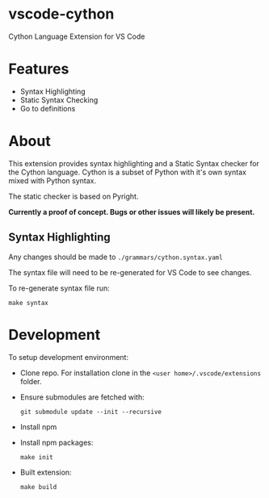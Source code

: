 # vscode-cython

Cython Language Extension for VS Code

# Features

- Syntax Highlighting
- Static Syntax Checking
- Go to definitions

# About

This extension provides syntax highlighting and a Static Syntax checker for the Cython language.
Cython is a subset of Python with it's own syntax mixed with Python syntax.

The static checker is based on Pyright.

**Currently a proof of concept. Bugs or other issues will likely be present.**

## Syntax Highlighting

Any changes should be made to `./grammars/cython.syntax.yaml`

The syntax file will need to be re-generated for VS Code to see changes.

To re-generate syntax file run:

```
make syntax
```

# Development

To setup development environment:

- Clone repo. For installation clone in the `<user home>/.vscode/extensions` folder.

- Ensure submodules are fetched with:

  ```
  git submodule update --init --recursive
  ```

- Install npm

- Install npm packages:

  ```
  make init
  ```

- Built extension:

  ```
  make build
  ```
